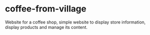 # coffee-from-village
Website for a coffee shop, simple website to display store information, display products and manage its content.
